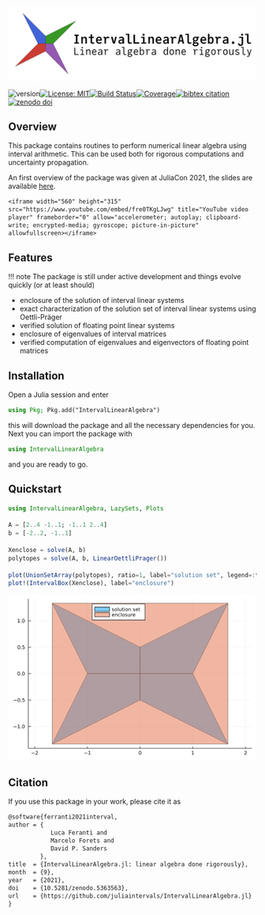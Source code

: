 ![](assets/logo-text.svg)

![version](https://img.shields.io/github/v/release/juliaintervals/IntervalLinearAlgebra.jl)[![License: MIT](https://img.shields.io/badge/License-MIT-yellow.svg)](https://github.com/lucaferranti/IntervalLinearAlgebra.jl/blob/main/LICENSE)[![Build Status](https://github.com/juliaintervals/IntervalLinearAlgebra.jl/workflows/CI/badge.svg)](https://github.com/juliaintervals/IntervalLinearAlgebra.jl/actions)[![Coverage](https://codecov.io/gh/juliaintervals/IntervalLinearAlgebra.jl/branch/main/graph/badge.svg?token=mgCzKMPiwK)](https://codecov.io/gh/juliaintervals/IntervalLinearAlgebra.jl)[![bibtex citation](https://img.shields.io/badge/bibtex-citation-green)](#Citation)[![zenodo doi](https://img.shields.io/badge/zenodo-DOI-blue)](https://doi.org/10.5281/zenodo.5363563)

## Overview

This package contains routines to perform numerical linear algebra using interval arithmetic. This can be used both for rigorous computations and uncertainty propagation.

An first overview of the package was given at JuliaCon 2021, the slides are available [here](https://github.com/lucaferranti/ILAjuliacon2021).

```@raw html
<iframe width="560" height="315" src="https://www.youtube.com/embed/fre0TKgLJwg" title="YouTube video player" frameborder="0" allow="accelerometer; autoplay; clipboard-write; encrypted-media; gyroscope; picture-in-picture" allowfullscreen></iframe>
```

## Features

!!! note 
    The package is still under active development and things evolve quickly (or at least should)

- enclosure of the solution of interval linear systems
- exact characterization of the solution set of interval linear systems using Oettli-Präger
- verified solution of floating point linear systems
- enclosure of eigenvalues of interval matrices
- verified computation of eigenvalues and eigenvectors of floating point matrices

## Installation

Open a Julia session and enter

```julia
using Pkg; Pkg.add("IntervalLinearAlgebra")
```

this will download the package and all the necessary dependencies for you. Next you can import the package with

```julia
using IntervalLinearAlgebra
```

and you are ready to go.

## Quickstart

```julia
using IntervalLinearAlgebra, LazySets, Plots

A = [2..4 -1..1; -1..1 2..4]
b = [-2..2, -1..1]

Xenclose = solve(A, b)
polytopes = solve(A, b, LinearOettliPrager())

plot(UnionSetArray(polytopes), ratio=1, label="solution set", legend=:top)
plot!(IntervalBox(Xenclose), label="enclosure")
```

![quickstart-example](assets/quickstart.png)

## Citation

If you use this package in your work, please cite it as

```
@software{ferranti2021interval,
author = {
            Luca Feranti and
            Marcelo Forets and
            David P. Sanders
         },
title  = {IntervalLinearAlgebra.jl: linear algebra done rigorously},
month  = {9},
year   = {2021},
doi    = {10.5281/zenodo.5363563},
url    = {https://github.com/juliaintervals/IntervalLinearAlgebra.jl}
}
```
